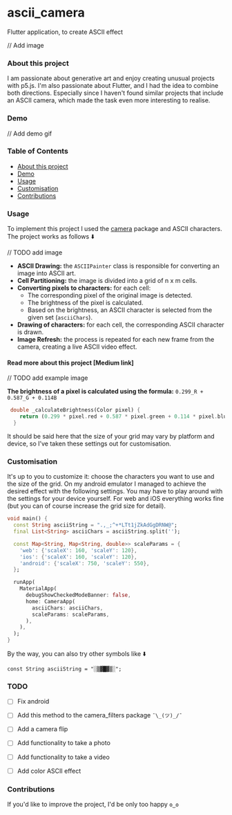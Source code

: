 # ascii_camera

Flutter application, to create ASCII effect

// Add image

### About this project

I am passionate about generative art and enjoy creating unusual projects with p5.js. I'm also passionate about Flutter, and I had the idea to combine both directions. Especially since I haven't found similar projects that include an ASCII camera, which made the task even more interesting to realise.

### Demo

// Add demo gif

### Table of Contents

- [About this project](#about-this-project)
- [Demo](#demo)
- [Usage](#usage)
- [Customisation](#customisation)
- [Contributions](#contributions)

### Usage

To implement this project I used the [camera](https://pub.dev/packages/camera) package and ASCII characters. The project works as follows ⬇️

// TODO add image

* **ASCII Drawing:** the `ASCIIPainter` class is responsible for converting an image into ASCII art.
* **Cell Partitioning:** the image is divided into a grid of n x m cells.
* **Converting pixels to characters:** for each cell: 
    * The corresponding pixel of the original image is detected. 
    * The brightness of the pixel is calculated. 
    * Based on the brightness, an ASCII character is selected from the given set (`asciiChars`).
* **Drawing of characters:** for each cell, the corresponding ASCII character is drawn.
* **Image Refresh:** the process is repeated for each new frame from the camera, creating a live ASCII video effect.

#### Read more about this project [Medium link]

// TODO add example image

**The brightness of a pixel is calculated using the formula:** `0.299_R + 0.587_G + 0.114B`

```dart
 double _calculateBrightness(Color pixel) {  
    return (0.299 * pixel.red + 0.587 * pixel.green + 0.114 * pixel.blue) / 255;  
  }
```

It should be said here that the size of your grid may vary by platform and device, so I’ve taken these settings out for customisation.

### Customisation

It's up to you to customize it: choose the characters you want to use and the size of the grid. On my android emulator I managed to achieve the desired effect with the following settings. You may have to play around with the settings for your device yourself. For web and iOS everything works fine (but you can of course increase the grid size for detail).

```dart
void main() {
  const String asciiString = ".,_;^+*LTt1jZkAdGgDRNW@";
  final List<String> asciiChars = asciiString.split('');

  const Map<String, Map<String, double>> scaleParams = {
    'web': {'scaleX': 160, 'scaleY': 120},
    'ios': {'scaleX': 160, 'scaleY': 120},
    'android': {'scaleX': 750, 'scaleY': 550},
  };

  runApp(
    MaterialApp(
      debugShowCheckedModeBanner: false,
      home: CameraApp(
        asciiChars: asciiChars,
        scaleParams: scaleParams,
      ),
    ),
  );
}
```

By the way, you can also try other symbols like ⬇️

`const String asciiString = "░▒▓█▓▒░";`

### TODO

- [ ] Fix android
- [ ] Add this method to the camera_filters package  `¯\_(ツ)_/¯`
- [ ] Add a camera flip
- [ ] Add functionality to take a photo
- [ ] Add functionality to take a video
- [ ] Add color ASCII effect


### Contributions

If you'd like to improve the project, I'd be only too happy `ʘ‿ʘ`
